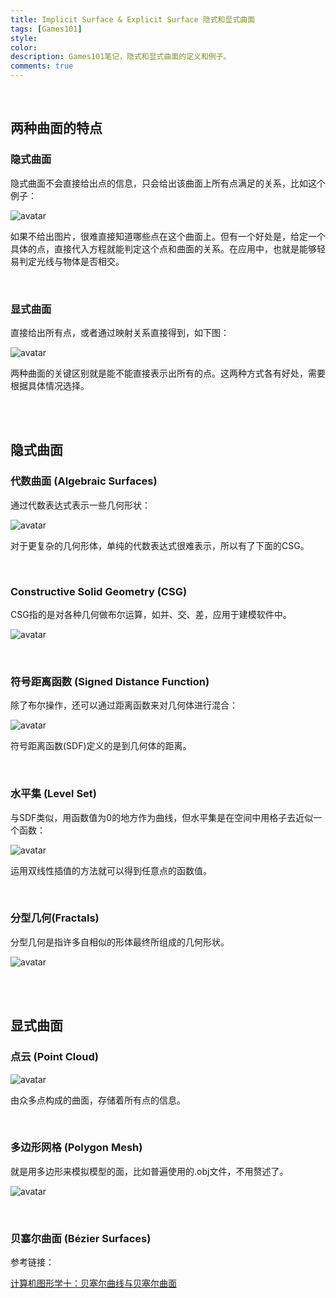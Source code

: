 ```yaml
---
title: Implicit Surface & Explicit Surface 隐式和显式曲面
tags: [Games101]
style: 
color: 
description: Games101笔记，隐式和显式曲面的定义和例子。
comments: true
---
```


<script src="https://polyfill.io/v3/polyfill.min.js?features=es6"></script>
<script id="MathJax-script" async src="https://cdn.jsdelivr.net/npm/mathjax@3/es5/tex-mml-chtml.js"></script>
<script> 
MathJax = {
  tex: {
    inlineMath: [['$', '$']],
    processEscapes: true
  }
};
</script>

<br/>

## 两种曲面的特点

### 隐式曲面

隐式曲面不会直接给出点的信息，只会给出该曲面上所有点满足的关系，比如这个例子：


![avatar](../assets/img/post/202008132348586.jpg)

如果不给出图片，很难直接知道哪些点在这个曲面上。但有一个好处是，给定一个具体的点，直接代入方程就能判定这个点和曲面的关系。在应用中，也就是能够轻易判定光线与物体是否相交。


<br/>

### 显式曲面

直接给出所有点，或者通过映射关系直接得到，如下图：

![avatar](../assets/img/post/20200813235052176.jpg)

两种曲面的关键区别就是能不能直接表示出所有的点。这两种方式各有好处，需要根据具体情况选择。


<br/>
<br/>

## 隐式曲面

### 代数曲面 (Algebraic Surfaces)

通过代数表达式表示一些几何形状：


![avatar](../assets/img/post/20200813235211950.jpg)


对于更复杂的几何形体，单纯的代数表达式很难表示，所以有了下面的CSG。

<br/>



### Constructive Solid Geometry (CSG)


CSG指的是对各种几何做布尔运算，如并、交、差，应用于建模软件中。


![avatar](../assets/img/post/20200813235331452.jpg)


<br/>


### 符号距离函数 (Signed Distance Function)


除了布尔操作，还可以通过距离函数来对几何体进行混合：

![avatar](../assets/img/post/20200813235434889.jpg)


符号距离函数(SDF)定义的是到几何体的距离。



<br/>



### 水平集 (Level Set)

与SDF类似，用函数值为0的地方作为曲线，但水平集是在空间中用格子去近似一个函数：


![avatar](../assets/img/post/v2-0aa50e40999b27f1e684ff8155616326_r.jpg)



运用双线性插值的方法就可以得到任意点的函数值。


<br/>


### 分型几何(Fractals)


分型几何是指许多自相似的形体最终所组成的几何形状。


![avatar](../assets/img/post/v2-3718e7cda0d3566622aedc4030951cc5_1440w.png)


<br/>
<br/>


## 显式曲面

### 点云 (Point Cloud)


![avatar](../assets/img/post/v2-2f473eb0df42087e6a0b53f1b9381bb6_1440w.jpg)

由众多点构成的曲面，存储着所有点的信息。




<br/>

### 多边形网格 (Polygon Mesh)

就是用多边形来模拟模型的面，比如普遍使用的.obj文件，不用赘述了。

![avatar](../assets/img/post/v2-926f8b3d60e09d7357cc864c4bb7f388_r.jpg)




<br/>

### 贝塞尔曲面 (Bézier Surfaces)


参考链接：

[计算机图形学十：贝塞尔曲线与贝塞尔曲面](https://zhuanlan.zhihu.com/p/144399638)

